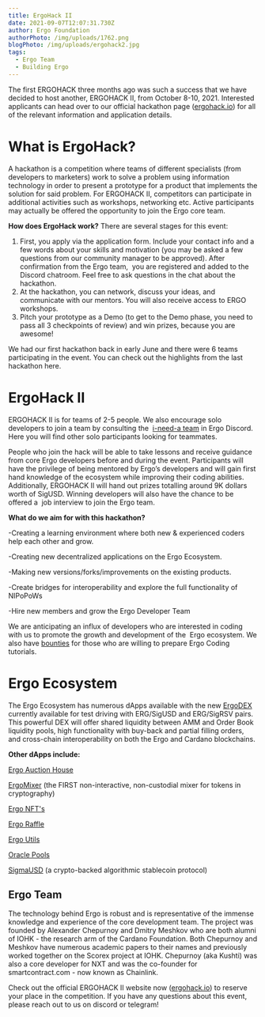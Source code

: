 ```yaml
---
title: ErgoHack II
date: 2021-09-07T12:07:31.730Z
author: Ergo Foundation
authorPhoto: /img/uploads/1762.png
blogPhoto: /img/uploads/ergohack2.jpg
tags:
  - Ergo Team
  - Building Ergo
---
```

<!--StartFragment-->

The first ERGOHACK three months ago was such a success that we have decided to host another, ERGOHACK II, from October 8-10, 2021. Interested applicants can head over to our official hackathon page ([ergohack.io](https://ergohack.io)) for all of the relevant information and application details. 

# What is ErgoHack?

A hackathon is a competition where teams of different specialists (from developers to marketers) work to solve a problem using information technology in order to present a prototype for a product that implements the solution for said problem. For ERGOHACK II, competitors can participate in additional activities such as workshops, networking etc. Active participants may actually be offered the opportunity to join the Ergo core team. 

**How does ErgoHack work?** There are several stages for this event:

1. First, you apply via the application form. Include your contact info and a few words about your skills and motivation (you may be asked a few questions from our community manager to be approved). After confirmation from the Ergo team,  you are registered and added to the Discord chatroom. Feel free to ask questions in the chat about the hackathon.
2. At the hackathon, you can network, discuss your ideas, and communicate with our mentors. You will also receive access to ERGO workshops.
3. Pitch your prototype as a Demo (to get to the Demo phase, you need to pass all 3 checkpoints of review) and win prizes, because you are awesome!

We had our first hackathon back in early June and there were 6 teams participating in the event. You can check out the highlights from the last hackathon here. 

# ErgoHack II

ERGOHACK II is for teams of 2-5 people. We also encourage solo developers to join a team by consulting the  [i-need-a team](https://discord.gg/UcQsH7Sg) in Ergo Discord. Here you will find other solo participants looking for teammates. 

People who join the hack will be able to take lessons and receive guidance from core Ergo developers before and during the event. Participants will have the privilege of being mentored by Ergo’s developers and will gain first hand knowledge of the ecosystem while improving their coding abilities. Additionally, ERGOHACK II will hand out prizes totalling around 9K dollars worth of SigUSD. Winning developers will also have the chance to be offered a  job interview to join the Ergo team.

**What do we aim for with this hackathon?**

\-Creating a learning environment where both new & experienced coders help each other and grow. 

\-Creating new decentralized applications on the Ergo Ecosystem. 

\-Making new versions/forks/improvements on the existing products.

\-Create bridges for interoperability and explore the full functionality of NIPoPoWs

\-Hire new members and grow the Ergo Developer Team

We are anticipating an influx of developers who are interested in coding with us to promote the growth and development of the  Ergo ecosystem. We also have [bounties](https://github.com/ergoplatform/grow-ergo/issues) for those who are willing to prepare Ergo Coding tutorials.

# Ergo Ecosystem

The Ergo Ecosystem has numerous dApps available with the new [ErgoDEX](https://ergodex.io/) currently available for test driving with ERG/SigUSD and ERG/SigRSV pairs. This powerful DEX will offer shared liquidity between AMM and Order Book liquidity pools, high functionality with buy-back and partial filling orders, and cross-chain interoperability on both the Ergo and Cardano blockchains.

**Other dApps include:**

[Ergo Auction House](https://ergoauctions.org/#/auction/active?type=picture)

[ErgoMixer](https://github.com/ergoMixer/ergoMixBack) (the FIRST non-interactive, non-custodial mixer for tokens in cryptography)

[Ergo NFT's](https://ergonfts.org/)

[Ergo Raffle](http://beta.ergoraffle.com)

[Ergo Utils](https://ergoutils.org/#/token)

[Oracle Pools](https://explorer.ergoplatform.com/en/oracle-pools-list)

[SigmaUSD](https://sigmausd.io/#/) (a crypto-backed algorithmic stablecoin protocol)

## Ergo Team

The technology behind Ergo is robust and is representative of the immense knowledge and experience of the core development team. The project was founded by Alexander Chepurnoy and Dmitry Meshkov who are both alumni of IOHK - the research arm of the Cardano Foundation. Both Chepurnoy and Meshkov have numerous academic papers to their names and previously worked together on the Scorex project at IOHK. Chepurnoy (aka Kushti) was also a core developer for NXT and was the co-founder for smartcontract.com - now known as Chainlink.

Check out the official ERGOHACK II website now ([ergohack.io](http://ergohack.io)) to reserve your place in the competition. If you have any questions about this event, please reach out to us on discord or telegram!

<!--EndFragment-->
